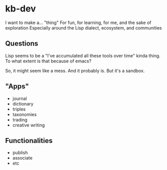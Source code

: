 # kb-dev

I want to make a... "thing" 
For fun, for learning, for me, and the sake of exploration
Especially around the Lisp dialect, ecosystem, and communities

## Questions
Lisp seems to be a "I've accumulated all these tools over time" kinda thing. To what extent is that because of emacs? 

So, it might seem like a mess. And it probably is. But it's a sandbox. 

## "Apps"
- journal
- dictionary
- triples
- taxonomies
- trading
- creative writing

## Functionalities
- publish
- associate
- etc
